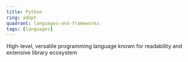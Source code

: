 ```yaml
---
title: Python
ring: adopt
quadrant: languages-and-frameworks
tags: [languages]
---
```


High-level, versatile programming language known for readability and extensive library ecosystem
